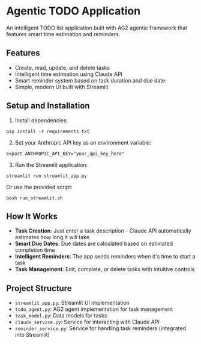 # Agentic TODO Application

An intelligent TODO list application built with AG2 agentic framework that features smart time estimation and reminders.

## Features

- Create, read, update, and delete tasks
- Intelligent time estimation using Claude API
- Smart reminder system based on task duration and due date
- Simple, modern UI built with Streamlit

## Setup and Installation

1. Install dependencies:
```
pip install -r requirements.txt
```

2. Set your Anthropic API key as an environment variable:
```
export ANTHROPIC_API_KEY="your_api_key_here"
```

3. Run the Streamlit application:
```
streamlit run streamlit_app.py
```
Or use the provided script:
```
bash run_streamlit.sh
```

## How It Works

- **Task Creation**: Just enter a task description - Claude API automatically estimates how long it will take
- **Smart Due Dates**: Due dates are calculated based on estimated completion time
- **Intelligent Reminders**: The app sends reminders when it's time to start a task
- **Task Management**: Edit, complete, or delete tasks with intuitive controls

## Project Structure

- `streamlit_app.py`: Streamlit UI implementation
- `todo_agent.py`: AG2 agent implementation for task management
- `task_model.py`: Data models for tasks
- `claude_service.py`: Service for interacting with Claude API
- `reminder_service.py`: Service for handling task reminders (integrated into Streamlit) 